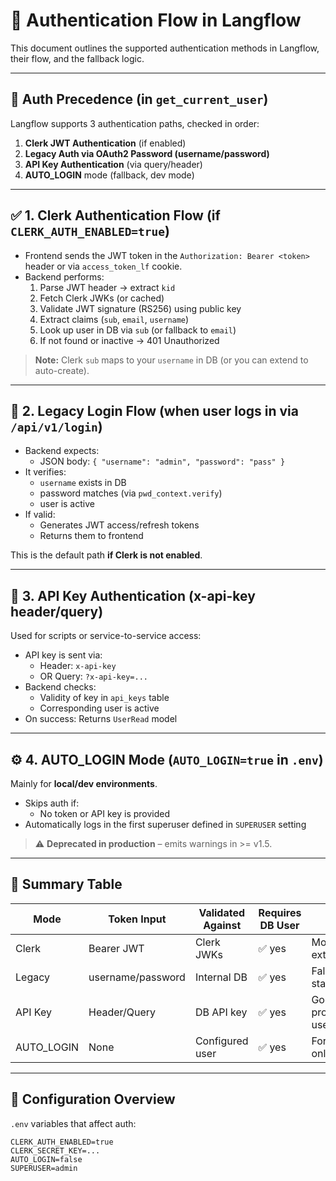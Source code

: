 # 🔐 Authentication Flow in Langflow

This document outlines the supported authentication methods in Langflow, their flow, and the fallback logic.

---

## 🚦 Auth Precedence (in `get_current_user`)

Langflow supports 3 authentication paths, checked in order:

1. **Clerk JWT Authentication** (if enabled)
2. **Legacy Auth via OAuth2 Password (username/password)**
3. **API Key Authentication** (via query/header)
4. **AUTO_LOGIN** mode (fallback, dev mode)

---

## ✅ 1. Clerk Authentication Flow (if `CLERK_AUTH_ENABLED=true`)

- Frontend sends the JWT token in the `Authorization: Bearer <token>` header or via `access_token_lf` cookie.
- Backend performs:
  1. Parse JWT header → extract `kid`
  2. Fetch Clerk JWKs (or cached)
  3. Validate JWT signature (RS256) using public key
  4. Extract claims (`sub`, `email`, `username`)
  5. Look up user in DB via `sub` (or fallback to `email`)
  6. If not found or inactive → 401 Unauthorized

> **Note:** Clerk `sub` maps to your `username` in DB (or you can extend to auto-create).

---

## 🧩 2. Legacy Login Flow (when user logs in via `/api/v1/login`)

- Backend expects:
  - JSON body: `{ "username": "admin", "password": "pass" }`
- It verifies:
  - `username` exists in DB
  - password matches (via `pwd_context.verify`)
  - user is active
- If valid:
  - Generates JWT access/refresh tokens
  - Returns them to frontend

This is the default path **if Clerk is not enabled**.

---

## 🔑 3. API Key Authentication (x-api-key header/query)

Used for scripts or service-to-service access:

- API key is sent via:
  - Header: `x-api-key`
  - OR Query: `?x-api-key=...`
- Backend checks:
  - Validity of key in `api_keys` table
  - Corresponding user is active
- On success: Returns `UserRead` model

---

## ⚙️ 4. AUTO_LOGIN Mode (`AUTO_LOGIN=true` in `.env`)

Mainly for **local/dev environments**.

- Skips auth if:
  - No token or API key is provided
- Automatically logs in the first superuser defined in `SUPERUSER` setting

> ⚠️ **Deprecated in production** – emits warnings in >= v1.5.

---

## 🧠 Summary Table

| Mode          | Token Input       | Validated Against | Requires DB User | Notes |
|---------------|-------------------|-------------------|------------------|-------|
| Clerk         | Bearer JWT        | Clerk JWKs        | ✅ yes           | Most secure, external |
| Legacy        | username/password | Internal DB       | ✅ yes           | Fallback or standalone |
| API Key       | Header/Query      | DB API key        | ✅ yes           | Good for programmatic use |
| AUTO_LOGIN    | None              | Configured user   | ✅ yes           | For dev/test only |

---

## 🔐 Configuration Overview

`.env` variables that affect auth:

```env
CLERK_AUTH_ENABLED=true
CLERK_SECRET_KEY=...
AUTO_LOGIN=false
SUPERUSER=admin
